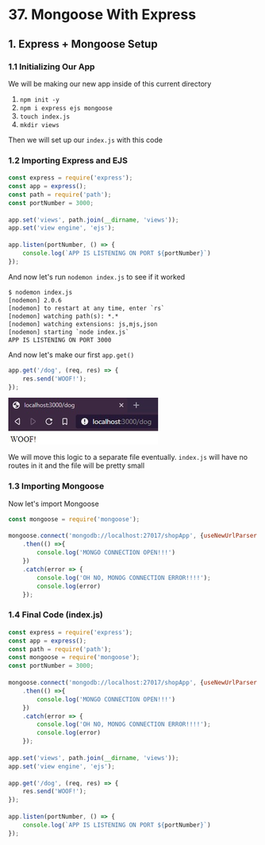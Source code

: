 # 37. Mongoose With Express

## 1. Express + Mongoose Setup

### 1.1 Initializing Our App

We will be making our new app inside of this current directory

1. `npm init -y`
2. `npm i express ejs mongoose`
3. `touch index.js`
4. `mkdir views`

Then we will set up our `index.js` with this code

### 1.2 Importing Express and EJS

```js
const express = require('express');
const app = express();
const path = require('path');
const portNumber = 3000;

app.set('views', path.join(__dirname, 'views'));
app.set('view engine', 'ejs');

app.listen(portNumber, () => {
    console.log(`APP IS LISTENING ON PORT ${portNumber}`)
});
```

And now let's run `nodemon index.js` to see if it worked

```
$ nodemon index.js
[nodemon] 2.0.6
[nodemon] to restart at any time, enter `rs`
[nodemon] watching path(s): *.*
[nodemon] watching extensions: js,mjs,json
[nodemon] starting `node index.js`
APP IS LISTENING ON PORT 3000
```

And now let's make our first `app.get()` 

```js
app.get('/dog', (req, res) => {
    res.send('WOOF!');
});
```

![img1](https://github.com/Brian-E-Nguyen/Web-Dev-Bootcamp-2020/blob/main/37-Mongoose-With-Express/img-for-notes/img1.jpg?raw=true)

We will move this logic to a separate file eventually. `index.js` will have no routes in it and the file will be pretty small

### 1.3 Importing Mongoose

Now let's import Mongoose

```js
const mongoose = require('mongoose');

mongoose.connect('mongodb://localhost:27017/shopApp', {useNewUrlParser: true, useUnifiedTopology: true})
    .then(() =>{
        console.log('MONGO CONNECTION OPEN!!!')
    })
    .catch(error => {
        console.log('OH NO, MONOG CONNECTION ERROR!!!!');
        console.log(error)
    });
```

### 1.4 Final Code (index.js)

```js
const express = require('express');
const app = express();
const path = require('path');
const mongoose = require('mongoose');
const portNumber = 3000;

mongoose.connect('mongodb://localhost:27017/shopApp', {useNewUrlParser: true, useUnifiedTopology: true})
    .then(() =>{
        console.log('MONGO CONNECTION OPEN!!!')
    })
    .catch(error => {
        console.log('OH NO, MONOG CONNECTION ERROR!!!!');
        console.log(error)
    });

app.set('views', path.join(__dirname, 'views'));
app.set('view engine', 'ejs');

app.get('/dog', (req, res) => {
    res.send('WOOF!');
});

app.listen(portNumber, () => {
    console.log(`APP IS LISTENING ON PORT ${portNumber}`)
});
```